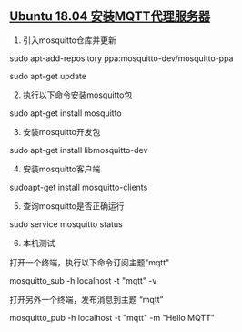 ## [Ubuntu 18.04 安装MQTT代理服务器](https://blog.csdn.net/lx121451/article/details/81137408)
1. 引入mosquitto仓库并更新

sudo apt-add-repository ppa:mosquitto-dev/mosquitto-ppa

sudo apt-get update

2. 执行以下命令安装mosquitto包

sudo apt-get install mosquitto

3. 安装mosquitto开发包

sudo apt-get install libmosquitto-dev

4. 安装mosquitto客户端

sudoapt-get install mosquitto-clients

5. 查询mosquitto是否正确运行

sudo service mosquitto status

6. 本机测试

打开一个终端，执行以下命令订阅主题"mqtt"

mosquitto_sub -h localhost -t "mqtt" -v

 

打开另外一个终端，发布消息到主题 “mqtt”

mosquitto_pub -h localhost -t "mqtt" -m "Hello MQTT"

